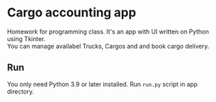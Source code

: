 # Сargo accounting app
Homework for programming class. It's an app with UI written on Python using Tkinter.  
You can manage availabel Trucks, Cargos and and book cargo delivery.
## Run
You only need Python 3.9 or later installed.
Run ```run.py``` script in app directory.
